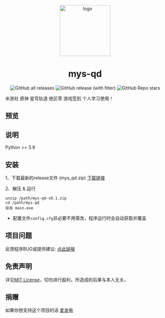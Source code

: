 <div align="center">
  <a href="https://github.com/BuCaicai/mys-qd" target="_blank">
    <img width="160" src="icon.ico" alt="logo">
  </a>
  <h1 id="koishi">mys-qd</h1>

![GitHub all releases](https://img.shields.io/github/downloads/BuCaicai/mys-qd/total)
![GitHub release (with filter)](https://img.shields.io/github/v/release/BuCaicai/mys-qd)
![GitHub Repo stars](https://img.shields.io/github/stars/BuCaicai/mys-qd)

</div>

米游社 原神 星穹轨道 绝区零 游戏签到 个人学习使用！

## 预览

## 说明

Python >= 3.9

## 安装

1、下载最新的release文件 (mys_qd.zip) [下载链接](https://github.com/BuCaicai/mys-qd/releases)

2、解压 & 运行

```shell
unzip /path/mys-qd-v0.1.zip
cd /path/mys-qd
双击 main.exe
```

- 配置文件`config.cfg`非必要不用需改，程序运行时会自动获取并覆盖

## 项目问题

反馈程序BUG或提供建议: [点此链接](https://github.com/BuCaicai/mys-qd/discussions/new/choose)

## 免责声明

详见[MIT License](./LICENSE)，切勿进行盈利，所造成的后果与本人无关。

## 捐赠

如果你想支持这个项目的话 [爱发电](https://afdian.com/a/BuCaicai)